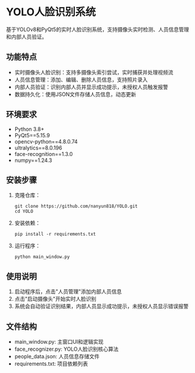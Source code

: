 # YOLO人脸识别系统

基于YOLOv8和PyQt5的实时人脸识别系统，支持摄像头实时检测、人员信息管理和内部人员验证。

## 功能特点
- 实时摄像头人脸识别：支持多摄像头索引尝试，实时捕获并处理视频流
- 人员信息管理：添加、编辑、删除人员信息，支持照片录入
- 内部人员验证：识别内部人员并显示成功提示，未授权人员触发报警
- 数据持久化：使用JSON文件存储人员信息，动态更新

## 环境要求
- Python 3.8+
- PyQt5==5.15.9
- opencv-python==4.8.0.74
- ultralytics==8.0.196
- face-recognition==1.3.0
- numpy==1.24.3

## 安装步骤
1. 克隆仓库：
   ```
   git clone https://github.com/nanyun818/YOLO.git
   cd YOLO
   ```

2. 安装依赖：
   ```
   pip install -r requirements.txt
   ```

3. 运行程序：
   ```
   python main_window.py
   ```

## 使用说明
1. 启动程序后，点击"人员管理"添加内部人员信息
2. 点击"启动摄像头"开始实时人脸识别
3. 系统会自动验证识别结果，内部人员显示成功提示，未授权人员显示错误报警

## 文件结构
- main_window.py: 主窗口UI和逻辑实现
- face_recognizer.py: YOLO人脸识别核心算法
- people_data.json: 人员信息存储文件
- requirements.txt: 项目依赖列表